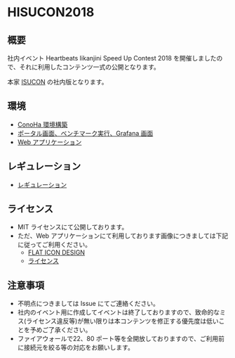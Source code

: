 # HISUCON2018

## 概要

社内イベント Heartbeats Iikanjini Speed Up Contest 2018 を開催しましたので、それに利用したコンテンツ一式の公開となります。

本家 [ISUCON](http://isucon.net/) の社内版となります。

## 環境

- [ConoHa 環境構築](terraform)
- [ポータル画面、ベンチマーク実行、Grafana 画面](portal-bench)
- [Web アプリケーション](webapp)

## レギュレーション

- [レギュレーション](document/regulation.md)

## ライセンス

- MIT ライセンスにて公開しております。
- ただ、Web アプリケーションにて利用しております画像につきましては下記に従ってご利用ください。
    - [FLAT ICON DESIGN](http://flat-icon-design.com/)
    - [ライセンス](http://flat-icon-design.com/?page_id=41)

## 注意事項

- 不明点につきましては Issue にてご連絡ください。
- 社内のイベント用に作成してイベントは終了しておりますので、致命的なミス(ライセンス違反等)が無い限りは本コンテンツを修正する優先度は低いことを予めご了承ください。
- ファイアウォールで22、80 ポート等を全開放しておりますので、ご利用前に接続元を絞る等の対応をお願いします。


